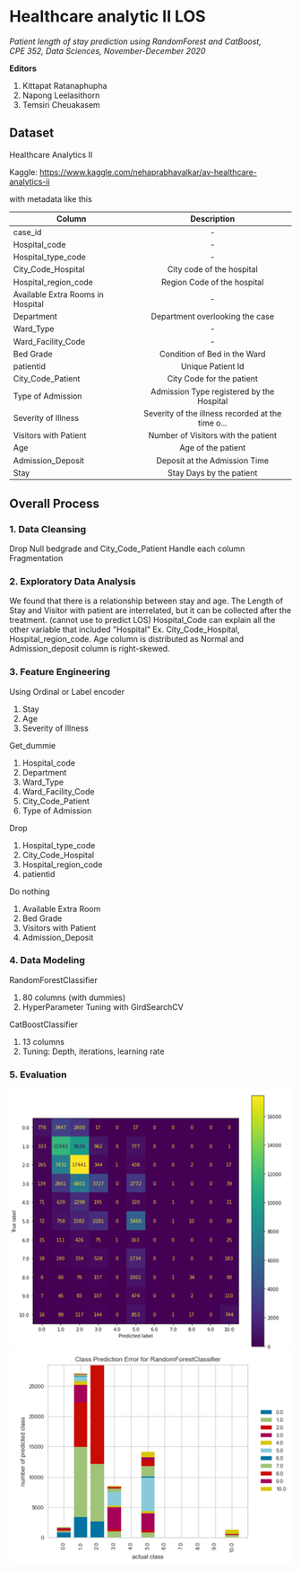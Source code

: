 # Healthcare analytic II LOS
*Patient length of stay prediction using RandomForest and CatBoost,<br>
CPE 352, Data Sciences, November-December 2020*

**Editors**

1. Kittapat Ratanaphupha
2. Napong Leelasithorn
3. Temsiri Cheuakasem

## Dataset
Healthcare Analytics II

Kaggle: https://www.kaggle.com/nehaprabhavalkar/av-healthcare-analytics-ii

with metadata like this

| Column  | Description |
| --------| :----------:|
| case_id | - |
|Hospital_code| -|
|Hospital_type_code|-|
|City_Code_Hospital|City code of the hospital|
|Hospital_region_code|Region Code of the hospital|
|Available Extra Rooms in Hospital|-|
|Department|Department overlooking the case|
|Ward_Type|-|
|Ward_Facility_Code|-|
|Bed Grade	|Condition of Bed in the Ward|
|patientid	|Unique Patient Id|
|City_Code_Patient	|City Code for the patient|
|Type of Admission	|Admission Type registered by the Hospital|
|Severity of Illness	|Severity of the illness recorded at the time o...|
|Visitors with Patient|	Number of Visitors with the patient|
|Age|	Age of the patient|
|Admission_Deposit	|Deposit at the Admission Time|
|Stay	|Stay Days by the patient|

  
<h2>Overall Process</h2>

<h3>1. Data Cleansing </h3>
Drop Null bedgrade and City_Code_Patient
Handle each column Fragmentation
<h3>2. Exploratory Data Analysis </h3>
We found that there is a relationship between stay and age.
The Length of Stay and Visitor with patient are interrelated, but it can be collected after the treatment. (cannot use to predict LOS)
Hospital_Code can explain all the other variable that included "Hospital" Ex. City_Code_Hospital, Hospital_region_code.
Age column is distributed as Normal and Admission_deposit column is right-skewed.
<h3>3. Feature Engineering </h3>

Using Ordinal or Label encoder
1. Stay
2. Age
3. Severity of Illness

Get_dummie
1. Hospital_code
2. Department
3. Ward_Type
4. Ward_Facility_Code
5. City_Code_Patient
6. Type of Admission

Drop
1. Hospital_type_code
2. City_Code_Hospital
3. Hospital_region_code
4. patientid

Do nothing
1. Available Extra Room
2. Bed Grade
3. Visitors with Patient
4. Admission_Deposit

<h3>4. Data Modeling </h3>

RandomForestClassifier
1. 80 columns (with dummies)
2. HyperParameter Tuning with GirdSearchCV

CatBoostClassifier
1. 13 columns
2. Tuning: Depth, iterations, learning rate

### 5. Evaluation
![alt text](https://github.com/savefd/Healthcare-analytic-LOS/blob/main/Picture1.png)
![alt text](https://github.com/savefd/Healthcare-analytic-LOS/blob/main/image.png)



